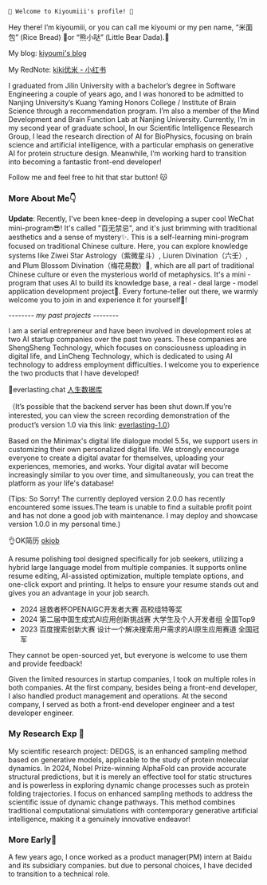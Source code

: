 ``` 
💞 Welcome to Kiyoumiii's profile! 🥰
```

Hey there! I’m kiyoumiii, or you can call me kiyoumi or my pen name, “米面包” (Rice Bread) 🍞or “熊小哒” (Little Bear Dada).🧸

My blog: [kiyoumi's blog](https://kiyoumiii.github.io/)

My RedNote: [kiki优米 - 小红书](https://www.xiaohongshu.com/user/profile/63394132000000001901da29?m_source=mengfanwetab)

I graduated from Jilin University with a bachelor’s degree in Software Engineering a couple of years ago, and I was honored to be admitted to Nanjing University’s Kuang Yaming Honors College / Institute of Brain Science through a recommendation program. I’m also a member of the Mind Development and Brain Function Lab at Nanjing University. Currently, I’m in my second year of graduate school, In our Scientific Intelligence Research Group, I lead the research direction of AI for BioPhysics, focusing on brain science and artificial intelligence, with a particular emphasis on generative AI for protein structure design. Meanwhile, I’m working hard to transition into becoming a fantastic front-end developer!


Follow me and feel free to hit that star button! 😽



### More About Me👇


**Update**: Recently, I've been knee-deep in developing a super cool WeChat mini-program😎! It's called "百无禁忌", and it's just brimming with traditional aesthetics and a sense of mystery✨. This is a self-learning mini-program focused on traditional Chinese culture. Here, you can explore knowledge systems like Ziwei Star Astrology（紫微星斗）, Liuren Divination（六壬）, and Plum Blossom Divination（梅花易数）🧐, which are all part of traditional Chinese culture or even the mysterious world of metaphysics. It's a mini - program that uses AI to build its knowledge base, a real - deal large - model application development project👏. Every fortune-teller out there, we warmly welcome you to join in and experience it for yourself🎉!

-*-*-*-*-*-*-*- my past projects -*-*-*-*-*-*-*-

I am a serial entrepreneur and have been involved in development roles at two AI startup companies over the past two years. These companies are ShengSheng Technology, which focuses on consciousness uploading in digital life, and LinCheng Technology, which is dedicated to using AI technology to address employment difficulties. I welcome you to experience the two products that I have developed!



🌃everlasting.chat [人生数据库](http://everlasting.chat/) 

（It’s possible that the backend server has been shut down.If you’re interested, you can view the screen recording demonstration of the product’s version 1.0 via this link: [everlasting-1.0](https://mp.weixin.qq.com/s/HReyvwdLY7-b45G5Q_PXoQ)）

Based on the Minimax's digital life dialogue model 5.5s, we support users in customizing their own personalized digital life. We strongly encourage everyone to create a digital avatar for themselves, uploading your experiences, memories, and works. Your digital avatar will become increasingly similar to you over time, and simultaneously, you can treat the platform as your life's database!

(Tips: So Sorry! The currently deployed version 2.0.0 has recently encountered some issues.The team is unable to find a suitable profit point and has not done a good job with maintenance. I may deploy and showcase version 1.0.0 in my personal time.)

👌OK简历 [okjob](https://okjob.linchance.com/)

A resume polishing tool designed specifically for job seekers, utilizing a hybrid large language model from multiple companies. It supports online resume editing, AI-assisted optimization, multiple template options, and one-click export and printing. It helps to ensure your resume stands out and gives you an advantage in your job search.

- 2024 拯救者杯OPENAIGC开发者大赛 高校组特等奖
- 2024 第二届中国生成式AI应用创新挑战赛 大学生及个人开发者组 全国Top9
- 2023 百度搜索创新大赛 设计一个解决搜索用户需求的AI原生应用赛道 全国冠军


They cannot be open-sourced yet, but everyone is welcome to use them and provide feedback!

Given the limited resources in startup companies, I took on multiple roles in both companies. At the first company, besides being a front-end developer, I also handled product management and operations. At the second company, I served as both a front-end developer engineer and a test developer engineer.


### My Research Exp 🔮

My scientific research project: DEDGS, is an enhanced sampling method based on generative models, applicable to the study of protein molecular dynamics. In 2024, Nobel Prize-winning AlphaFold can provide accurate structural predictions, but it is merely an effective tool for static structures and is powerless in exploring dynamic change processes such as protein folding trajectories. I focus on enhanced sampling methods to address the scientific issue of dynamic change pathways. This method combines traditional computational simulations with contemporary generative artificial intelligence, making it a genuinely innovative endeavor!



### More Early💫

A few years ago, I once worked as a product manager(PM) intern at Baidu and its subsidiary companies. but due to personal choices, I have decided to transition to a technical role.

